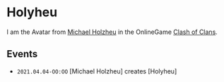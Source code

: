 # Holyheu

I am the Avatar from [Michael Holzheu](0.md) in the OnlineGame [Clash of Clans](3.md).

## Events

- ```2021.04.04-OO:OO``` [Michael Holzheu] creates [Holyheu]

